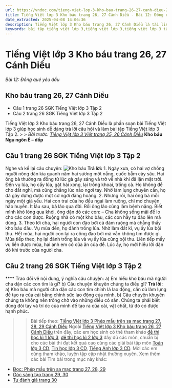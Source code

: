 ```yaml
---
url: https://vndoc.com/tieng-viet-lop-3-kho-bau-trang-26-27-canh-dieu-281387
title: Tiếng Việt lớp 3 Kho báu trang 26, 27 Cánh Diều - Bài 12: Đồng quê yêu dấu - VnDoc.com
date_extracted: 2025-04-08 14:06:36
description: Tiếng Việt lớp 3 Kho báu trang 26, 27 Cánh Diều là tài liệu được biên soạn giúp các em học sinh học tốt môn Tiếng Việt lớp 3 Cánh Diều tập 2.
keywords: bài tập tiếng việt lớp 3,tiếng việt lớp 3,tiếng việt lớp 3 tập 2,bài tập tiếng việt lớp 3 tập 2,tiếng việt 3 tập 2,tiếng việt lớp 3 cánh diều,tiếng việt 3 cánh diều,tiếng việt lớp 3 tập 2 cánh diều,tiếng việt lớp 3 cd,tiếng việt 3 cánh diều tập 2,Kho báu trang 26 tập 2,soạn bài Kho báu trang 26 cánh diều,soạn bài Kho báu trang 26
---
```


# Tiếng Việt lớp 3 Kho báu trang 26, 27 Cánh Diều
 _Bài 12: Đồng quê yêu dấu_
## Kho báu trang 26, 27 Cánh Diều
  * Câu 1 trang 26 SGK Tiếng Việt lớp 3 Tập 2
  * Câu 2 trang 26 SGK Tiếng Việt lớp 3 Tập 2

Tiếng Việt lớp 3 Kho báu trang 26, 27 Cánh Diều là phần soạn bài Tiếng Việt lớp 3 giúp học sinh dễ dàng trả lời câu hỏi và làm bài tập Tiếng Việt lớp 3 Tập 2.
_> > Bài trước: [Tiếng Việt lớp 3 Viết trang 25, 26 Cánh Diều](<https://vndoc.com/tieng-viet-lop-3-viet-trang-25-26-canh-dieu-281385>)_
**Kho báu**
**Ngụ ngôn Ê – dốp**
## **Câu 1 trang 26 SGK Tiếng Việt lớp 3 Tập 2**
Nghe và kể lại câu chuyện:
![Kho báu](https://i.vdoc.vn/data/image/2022/11/18/Lang-em-2.jpg)
**Trả lời:**
1\. Ngày xưa, có hai vợ chồng người nông dân kia quanh năm hai sương một nắng, cuốc bẫm cày sâu. Hai ông bà thường ra đồng từ lúc gà gáy sáng và trở về nhà khi đã lặn mặt trời. Đến vụ lúa, họ cấy lúa, gặt hái xong, lại trồng khoai, trồng cà. Họ không để cho đất nghỉ, mà cũng chẳng lúc nào ngơi tay. Nhờ làm lụng chuyên cần, họ đã gây dựng được một cơ ngơi đàng hoàng.
2\. Nhưng rồi, hai ông bà mỗi ngày một già yếu. Hai con trai của họ đều ngại làm ruộng, chỉ mơ chuyện hão huyền. Ít lâu sau, bà lão qua đời. Rồi ông lão cũng lâm bệnh nặng. Biết mình khó lòng qua khỏi, ông dặn dò các con:
– Cha không sống mãi để lo cho các con được. Ruộng nhà có một kho báu, các con hãy tự đào lên mà dùng.
3\. Theo lời cha, hai người con đào bới cả đám ruộng mà chẳng thấy kho báu đâu. Vụ mùa đến, họ đành trồng lúa. Nhờ làm đất kĩ, vụ ấy lúa bội thu. Hết mùa, hai người con lại ra công đào bới mà vẫn không tìm được gì. Mùa tiếp theo, họ lại đành trồng lúa và vụ ấy lúa cũng bội thu.
Liên tiếp mấy vụ liền được mùa, hai anh em có của ăn của để. Lúc ấy, họ mới hiểu lời dặn dò khi trước của người cha.
## **Câu 2 trang 26 SGK Tiếng Việt lớp 3 Tập 2**
**** Trao đổi về nội dung, ý nghĩa câu chuyện:
a\) Em hiểu kho báu mà người cha dặn các con tìm là gì?
b\) Câu chuyện khuyên chúng ta điều gì?
**Trả lời:**
a\) Kho báu mà người cha dặn các con tìm chính là lao động, cần cù làm lụng để tạo ra của cải bằng chính sức lao động của mình.
b\) Câu chuyện khuyên chúng ta không nên trông chờ vào những điều có sẵn. Chúng ta phải biết dùng đôi tay và trí óc của mình để tạo ra của cải, vật chất, từ đó có được hạnh phúc.
>> Bài tiếp theo: [Tiếng Việt lớp 3 Phép mầu trên sa mạc trang 27, 28, 29 Cánh Diều](<https://vndoc.com/tieng-viet-lop-3-phep-mau-tren-sa-mac-trang-27-28-29-canh-dieu-281388>)
Ngoài [Tiếng Việt lớp 3 Kho báu trang 26, 27 Cánh Diều](<https://vndoc.com/tieng-viet-lop-3-kho-bau-trang-26-27-canh-dieu-281387>) trên đây, các em học sinh có thể tham khảo [đề thi học kì 1 lớp 3](<https://vndoc.com/de-thi-hoc-ki-1-lop3>), [đề thi học kì 2 lớp 3](<https://vndoc.com/de-thi-hoc-ki-2-lop3>) đầy đủ các môn, chuẩn bị cho các bài thi đạt kết quả cao cùng các giải bài tập môn [Toán lớp 3 CD](<https://vndoc.com/toan-lop-3-cd>), [Tin học lớp 3 CD](<https://vndoc.com/tin-hoc-lop-3-cd>), [Tiếng Anh lớp 3 CD](<https://vndoc.com/tieng-anh-lop-3-cd>). Mời các em cùng tham khảo, luyện tập cập nhật thường xuyên.
Xem thêm các bài Tìm bài trong mục này khác:
  * [Đọc: Phép mầu trên sa mạc trang 27, 28, 29](</tieng-viet-lop-3-phep-mau-tren-sa-mac-trang-27-28-29-canh-dieu-281388>)
  * [Góc sáng tạo trang 29, 30](</viet-thu-gui-nguoi-than-trang-29-tieng-viet-lop-3-canh-dieu-281390>)
  * [Tự đánh giá trang 30](</tieng-viet-lop-3-tu-danh-gia-trang-30-tap-2-canh-dieu-281391>)


